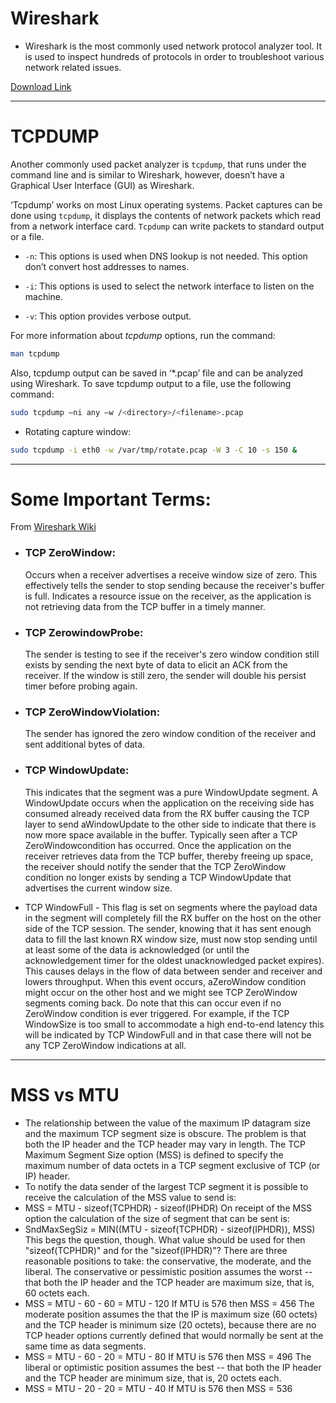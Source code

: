 # Wireshark
- Wireshark is the most commonly used network protocol analyzer tool. It is used to inspect hundreds of protocols in order to troubleshoot various network related issues.
  
[Download Link](http://www.wireshark.org/download.html)

---

# TCPDUMP

Another commonly used packet analyzer is ```tcpdump```, that runs under the command line and is similar to Wireshark, however, doesn’t have a Graphical User Interface (GUI) as Wireshark.

‘Tcpdump’ works on most Linux operating systems. Packet captures can be done using ```tcpdump```, it displays the contents of network packets which read from a network interface card. ```Tcpdump``` can write packets to standard output or a file.

- ```-n```: This options is used when DNS lookup is not needed. This option don’t convert host addresses to names.

- ```-i```: This options is used to select the network interface to listen on the machine.

- ```-v```: This option provides verbose output.

For more information about _tcpdump_ options, run the command: 
```sh 
man tcpdump
```

Also, tcpdump output can be saved in ‘*.pcap’ file and can be analyzed using Wireshark. To save tcpdump output to a file, use the following command:
```bash
sudo tcpdump –ni any –w /<directory>/<filename>.pcap
```

- Rotating capture window:
```bash
sudo tcpdump -i eth0 -w /var/tmp/rotate.pcap -W 3 -C 10 -s 150 &
```
---

# Some Important Terms:

From [Wireshark Wiki](http://wiki.wireshark.org/TCP_Analyze_Sequence_Numbers)

- ### TCP ZeroWindow:
  Occurs when a receiver advertises a receive window size of zero. This effectively tells the sender to stop sending because the receiver's buffer is full. Indicates a resource issue on the receiver, as the application is not retrieving data from the TCP buffer in a timely manner.

- ### TCP ZerowindowProbe:
  The sender is testing to see if the receiver's zero window condition still exists by sending the next byte of data to elicit an ACK from the receiver. If the window is still zero, the sender will double his persist timer before probing again.

- ### TCP ZeroWindowViolation:
  The sender has ignored the zero window condition of the receiver and sent additional bytes of data.

- ### TCP WindowUpdate:
  This indicates that the segment was a pure WindowUpdate segment. A WindowUpdate occurs when the application on the receiving side has consumed already received data from the RX buffer causing the TCP layer to send aWindowUpdate to the other side to indicate that there is now more space available in the buffer. Typically seen after a TCP ZeroWindowcondition has occurred. Once the application on the receiver retrieves data from the TCP buffer, thereby freeing up space, the receiver should notify the sender that the TCP ZeroWindow condition no longer exists by sending a TCP WindowUpdate that advertises the current window size.

- TCP WindowFull - This flag is set on segments where the payload data in the segment will completely fill the RX buffer on the host on the other side of the TCP session. The sender, knowing that it has sent enough data to fill the last known RX window size, must now stop sending until at least some of the data is acknowledged (or until the acknowledgement timer for the oldest unacknowledged packet expires). This causes delays in the flow of data between sender and receiver and lowers throughput. When this event occurs, aZeroWindow condition might occur on the other host and we might see TCP ZeroWindow segments coming back. Do note that this can occur even if no ZeroWindow condition is ever triggered. For example, if the TCP WindowSize is too small to accommodate a high end-to-end latency this will be indicated by TCP WindowFull and in that case there will not be any TCP ZeroWindow indications at all.

---
# MSS vs MTU
- The relationship between the value of the maximum IP datagram size and the maximum TCP segment size is obscure.  The problem is that both the IP header and the TCP header may vary in length.  The TCP Maximum Segment Size option (MSS) is defined to specify the maximum number of data octets in a TCP segment exclusive of TCP (or IP) header.
- To notify the data sender of the largest TCP segment it is possible to receive the calculation of the MSS value to send is:
- MSS = MTU - sizeof(TCPHDR) - sizeof(IPHDR)
On receipt of the MSS option the calculation of the size of segment that can be sent is:
- SndMaxSegSiz = MIN((MTU - sizeof(TCPHDR) - sizeof(IPHDR)), MSS)
This begs the question, though.  What value should be used for then "sizeof(TCPHDR)" and for the "sizeof(IPHDR)"?
There are three reasonable positions to take: the conservative, the moderate, and the liberal.
The conservative or pessimistic position assumes the worst -- that both the IP header and the TCP header are maximum size, that is, 60 octets each.
- MSS = MTU - 60 - 60 = MTU - 120
If MTU is 576 then MSS = 456
The moderate position assumes the that the IP is maximum size (60 octets) and the TCP header is minimum size (20 octets), because there are no TCP header options currently defined that would normally be sent at the same time as data segments.
- MSS = MTU - 60 - 20 = MTU - 80
If MTU is 576 then MSS = 496
The liberal or optimistic position assumes the best -- that both the IP header and the TCP header are minimum size, that is, 20 octets each.
- MSS = MTU - 20 - 20 = MTU - 40
If MTU is 576 then MSS = 536